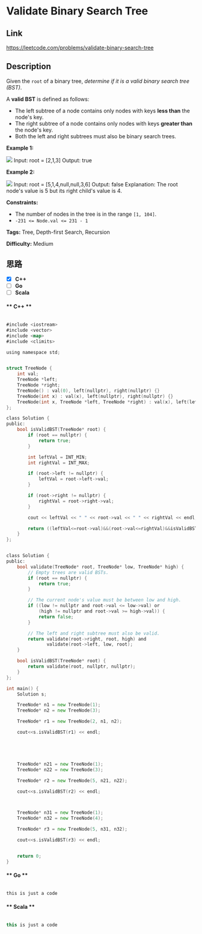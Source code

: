 


# Validate Binary Search Tree

## Link

https://leetcode.com/problems/validate-binary-search-tree


## Description

Given the `root` of a binary tree, _determine if it is a valid binary search
tree (BST)_.

A **valid BST** is defined as follows:

  * The left subtree of a node contains only nodes with keys **less than** the node's key.
  * The right subtree of a node contains only nodes with keys **greater than** the node's key.
  * Both the left and right subtrees must also be binary search trees.



**Example 1:**

![](https://assets.leetcode.com/uploads/2020/12/01/tree1.jpg)
            Input: root = [2,1,3]    Output: true    

**Example 2:**

![](https://assets.leetcode.com/uploads/2020/12/01/tree2.jpg)
            Input: root = [5,1,4,null,null,3,6]    Output: false    Explanation: The root node's value is 5 but its right child's value is 4.    



**Constraints:**

  * The number of nodes in the tree is in the range `[1, 104]`.
  * `-231 <= Node.val <= 231 - 1`


**Tags:** Tree, Depth-first Search, Recursion

**Difficulty:** Medium

## 思路

[title]: https://leetcode.com/problems/validate-binary-search-tree


- [X] **C++**
- [ ] **Go**
- [ ] **Scala**

<!-- tabs:start -->

#### ** C++ **

``` go

#include <iostream>
#include <vector>
#include <map>
#include <climits>

using namespace std;


struct TreeNode {
    int val;
    TreeNode *left;
    TreeNode *right;
    TreeNode() : val(0), left(nullptr), right(nullptr) {}
    TreeNode(int x) : val(x), left(nullptr), right(nullptr) {}
    TreeNode(int x, TreeNode *left, TreeNode *right) : val(x), left(left), right(right) {}
};

class Solution {
public:
    bool isValidBST(TreeNode* root) {
        if (root == nullptr) {
            return true;
        }

        int leftVal = INT_MIN;
        int rightVal = INT_MAX;

        if (root->left != nullptr) {
            leftVal = root->left->val;
        }

        if (root->right != nullptr) {
            rightVal = root->right->val;
        }

        cout << leftVal << " " << root->val << " " << rightVal << endl;

        return ((leftVal<=root->val)&&(root->val<=rightVal)&&isValidBST(root->left) && isValidBST(root->right));
    }
};


class Solution {
public:
    bool validate(TreeNode* root, TreeNode* low, TreeNode* high) {
        // Empty trees are valid BSTs.
        if (root == nullptr) {
            return true;
        }

        // The current node's value must be between low and high.
        if ((low != nullptr and root->val <= low->val) or
            (high != nullptr and root->val >= high->val)) {
            return false;
        }

        // The left and right subtree must also be valid.
        return validate(root->right, root, high) and
               validate(root->left, low, root);
    }

    bool isValidBST(TreeNode* root) {
        return validate(root, nullptr, nullptr);
    }
};

int main() {
    Solution s;

    TreeNode* n1 = new TreeNode(1);
    TreeNode* n2 = new TreeNode(3);

    TreeNode* r1 = new TreeNode(2, n1, n2);

    cout<<s.isValidBST(r1) << endl;





    TreeNode* n21 = new TreeNode(1);
    TreeNode* n22 = new TreeNode(3);

    TreeNode* r2 = new TreeNode(5, n21, n22);

    cout<<s.isValidBST(r2) << endl;



    TreeNode* n31 = new TreeNode(1);
    TreeNode* n32 = new TreeNode(4);

    TreeNode* r3 = new TreeNode(5, n31, n32);

    cout<<s.isValidBST(r3) << endl;


    return 0;
}


```

#### ** Go **

``` go

this is just a code

```

#### ** Scala **

``` scala

this is just a code

```

<!-- tabs:end -->
